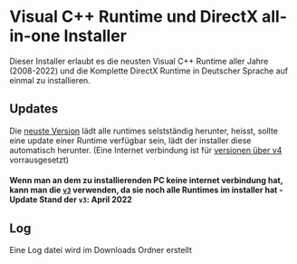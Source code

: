 # Visual C++ Runtime und DirectX all-in-one Installer
Dieser Installer erlaubt es die neusten Visual C++ Runtime aller Jahre (2008-2022) und die Komplette DirectX Runtime in Deutscher Sprache auf einmal zu installieren.

## Updates
Die [neuste Version](https://github.com/MarcBeast/VC-Runtime-und-DirectX-all-in-one-Installer/releases/latest) lädt alle runtimes selstständig herunter, heisst, sollte eine update einer Runtime verfügbar sein, lädt der installer diese automatisch herunter. (Eine Internet verbindung ist für [versionen über v4](https://github.com/MarcBeast/VC-Runtime-und-DirectX-all-in-one-Installer/releases/latest) vorrausgesetzt)

#### Wenn man an dem zu installierenden PC keine internet verbindung hat, kann man die [`v3`](https://github.com/MarcBeast/VC-Runtime-und-DirectX-all-in-one-Installer/releases/tag/v3) verwenden, da sie noch alle Runtimes im installer hat - Update Stand der `v3`: April 2022

## Log
Eine Log datei wird im Downloads Ordner erstellt
